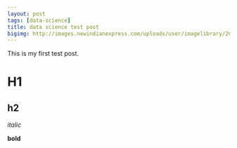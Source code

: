 ```yaml
---
layout: post
tags: [data-science]
title: data science test post
bigimg: http://images.newindianexpress.com/uploads/user/imagelibrary/2019/3/7/w900X450/Take_in_the_Scenery.jpg
---
```


This is my first test post.

# H1

## h2

*italic*

**bold**
